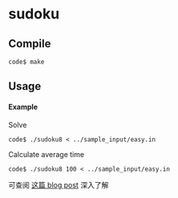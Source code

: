 # sudoku

## Compile

```
code$ make
```

## Usage

#### Example

Solve

```
code$ ./sudoku8 < ../sample_input/easy.in
```

Calculate average time

```
code$ ./sudoku8 100 < ../sample_input/easy.in
```

可查阅 [这篇 blog post](https://siahuat0727.github.io/2018/06/19/sudoku/) 深入了解
